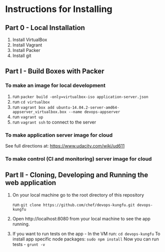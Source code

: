 Instructions for Installing
========================================

## Part 0 - Local Installation

1. Install VirtualBox
2. Install Vagrant
3. Install Packer
4. Install git

## Part I - Build Boxes with Packer

### To make an image for local development
1. run `packer build -only=virtualbox-iso application-server.json`
2. run `cd virtualbox`
3. run `vagrant box add ubuntu-14.04.2-server-amd64-appserver_virtualbox.box --name devops-appserver`
4. run `vagrant up`
5. run `vagrant ssh` to connect to the server


### To make application server image for cloud

See full directions at: https://www.udacity.com/wiki/ud611

### To make control (CI and monitoring) server image for cloud

## Part II - Cloning, Developing and Running the web application

1. On your local machine go to the root directory of this repository

    run `git clone https://github.com/chef/devops-kungfu.git devops-kungfu`

2. Open http://localhost:8080 from your local machine to see the app running.

3. If you want to run tests on the app - 
    In the VM run:
    `cd devops-kungfu`
    To install app specific node packages: 
    `sudo npm install`
    Now you can run tests - `grunt -v`
                                     
